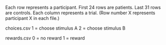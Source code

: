 Each row represents a participant. First 24 rows are patients. Last 31 rows are
controls. Each column represents a trial. (Row number X represents participant
X in each file.)

choices.csv
    1 = choose stimulus A
    2 = choose stimulus B

rewards.csv
    0 = no reward
    1 = reward

